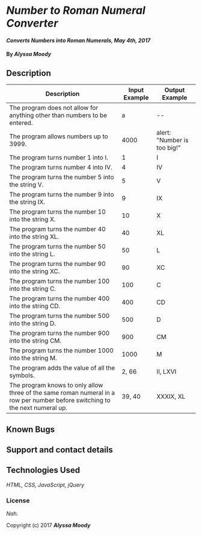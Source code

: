 
# _Number to Roman Numeral Converter_

#### _Converts Numbers into Roman Numerals, May 4th, 2017_

#### By _**Alyssa Moody**_

## Description

| Description  | Input Example | Output Example |
| ------------- | ------------- | ------------- |
| The program does not allow for anything other than numbers to be entered.  | a  | --  |
| The program allows numbers up to 3999.  | 4000  | alert: "Number is too big!"  |
| The program turns number 1 into I.  | 1  | I  |
| The program turns number 4 into IV.  | 4  | IV  |
| The program turns the number 5 into the string V.  | 5  | V  |
| The program turns the number 9 into the string IX. | 9  | IX  |
| The program turns the number 10 into the string X.   | 10  | X  |
| The program turns the number 40 into the string XL.  | 40  | XL  |
| The program turns the number 50 into the string L.  | 50  | L  |
| The program turns the number 90 into the string XC.  | 90  | XC  |
| The program turns the number 100 into the string C.  | 100  | C  |
| The program turns the number 400 into the string CD.  | 400  | CD  |
| The program turns the number 500 into the string D.  | 500  | D  |
| The program turns the number 900 into the string CM.  | 900  | CM  |
| The program turns the number 1000 into the string M.  | 1000  | M  |
| The program adds the value of all the symbols.  | 2, 66  | II, LXVI  |
| The program knows to only allow three of the same roman numeral in a row per number before switching to the next numeral up.  | 39, 40  | XXXIX, XL  |

 ## Known Bugs


 ## Support and contact details


 ## Technologies Used

 _HTML, CSS, JavaScript, jQuery_

 ### License

 *Nah.*

 Copyright (c) 2017 **_Alyssa Moody_**
